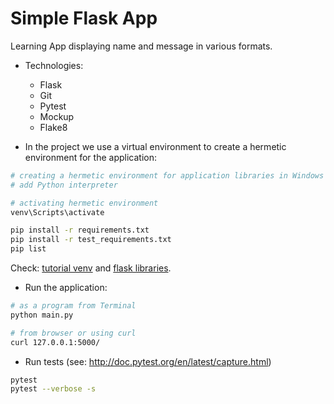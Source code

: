 # Simple Flask App

Learning App displaying name and message in various formats.

- Technologies:
  - Flask
  - Git
  - Pytest
  - Mockup
  - Flake8

- In the project we use a virtual environment to create a hermetic environment for the application:

```bash
# creating a hermetic environment for application libraries in Windows OS:
# add Python interpreter

# activating hermetic environment
venv\Scripts\activate

pip install -r requirements.txt
pip install -r test_requirements.txt
pip list 
```

Check: [tutorial venv](https://docs.python.org/3/tutorial/venv.html) and [flask libraries](http://flask.pocoo.org).

- Run the application:
```bash
# as a program from Terminal
python main.py
```
```bash
# from browser or using curl
curl 127.0.0.1:5000/
```
- Run tests (see: http://doc.pytest.org/en/latest/capture.html)

```bash
pytest
pytest --verbose -s
```


